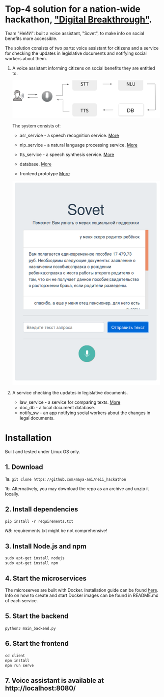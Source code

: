# Top-4 solution for a nation-wide hackathon, ["Digital Breakthrough"](https://leadersofdigital.ru/event/63012/case/104504).

Team "НеИИ": built a voice assistant, "Sovet", to make info on social benefits more accessible.

The solution consists of two parts: voice assistant for citizens and a service for checking the updates in legislative documents and notifying social workers about them.

1. A voice assistant informing citizens on social benefits they are entitled to.

    ![](scheme.png)

    The system consists of:

    - asr_service - a speech recognition service. [More](https://github.com/maya-ami/neii_hackathon/tree/master/asr_service)

    - nlp_service - a natural language processing service. [More](https://github.com/maya-ami/neii_hackathon/tree/master/nlp_service)

    - tts_service - a speech synthesis service. [More](https://github.com/maya-ami/neii_hackathon/tree/master/tts_service)

    - database. [More](https://github.com/maya-ami/neii_hackathon/tree/master/db)

    - frontend prototype [More](https://github.com/maya-ami/neii_hackathon/tree/master/client)

    ![](frontend_prototype.png)

2. A service checking the updates in legislative documents.

    - law_service - a service for comparing texts. [More](https://github.com/maya-ami/neii_hackathon/tree/master/law_service)
    - doc_db - a local document database.
    - notify_sw - an app notifying social workers about the changes in legal documents.


# Installation

Built and tested under Linux OS only.

## 1. Download

 1a. `git clone https://github.com/maya-ami/neii_hackathon`

 1b. Alternatively, you may download the repo as an archive and unzip it locally.

## 2. Install dependencies

`pip install -r requirements.txt`

*NB*: requirements.txt might be not comprehensive!

## 3. Install Node.js and npm

```
sudo apt-get install nodejs
sudo apt-get install npm
```

## 4. Start the microservices

The microserves are built with Docker. Installation guide can be found [here](https://docs.docker.com/engine/install/).
Info on how to create and start Docker images can be found in README.md of each service.

## 5. Start the backend

`python3 main_backend.py`

## 6. Start the frontend
```
cd client
npm install
npm run serve
```
## 7. Voice assistant is available at http://localhost:8080/
